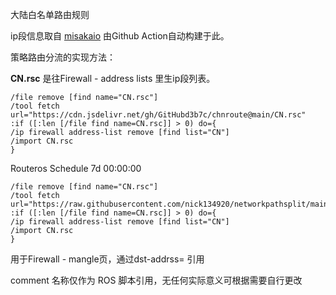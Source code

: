 大陆白名单路由规则

ip段信息取自 [misakaio](https://github.com/misakaio/chnroutes2)
由Github Action自动构建于此。

策略路由分流的实现方法：

**CN.rsc** 是往Firewall - address lists 里生ip段列表。
```
/file remove [find name="CN.rsc"]
/tool fetch url="https://cdn.jsdelivr.net/gh/GitHubd3b7c/chnroute@main/CN.rsc"
:if ([:len [/file find name=CN.rsc]] > 0) do={
/ip firewall address-list remove [find list="CN"]
/import CN.rsc
}
```

Routeros Schedule
7d 00:00:00
```shell
/file remove [find name="CN.rsc"]
/tool fetch url="https://raw.githubusercontent.com/nick134920/networkpathsplit/main/CN.rsc"
:if ([:len [/file find name=CN.rsc]] > 0) do={
/ip firewall address-list remove [find list="CN"]
/import CN.rsc
}
```

用于Firewall - mangle页，通过dst-addrss= 引用

comment 名称仅作为 ROS 脚本引用，无任何实际意义可根据需要自行更改
